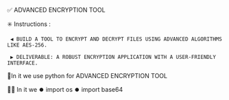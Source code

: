 ✅ ADVANCED ENCRYPTION TOOL

✳️ Instructions :

     ◀️ BUILD A TOOL TO ENCRYPT AND DECRYPT FILES USING ADVANCED ALGORITHMS LIKE AES-256.

     ▶️ DELIVERABLE: A ROBUST ENCRYPTION APPLICATION WITH A USER-FRIENDLY INTERFACE.


 📑In it we use python for ADVANCED ENCRYPTION TOOL
 
 🧑‍💻  In it we 
         ⏺️   import os 
         ⏺️   import base64




         
